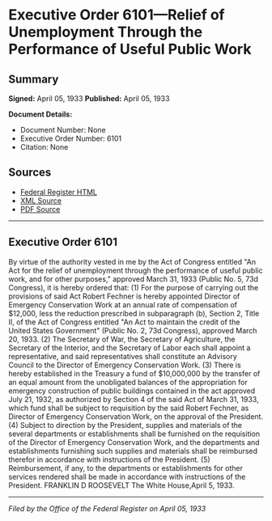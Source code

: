 # Executive Order 6101—Relief of Unemployment Through the Performance of Useful Public Work

## Summary

**Signed:** April 05, 1933
**Published:** April 05, 1933

**Document Details:**
- Document Number: None
- Executive Order Number: 6101
- Citation: None

## Sources
- [Federal Register HTML](https://www.presidency.ucsb.edu/documents/executive-order-6101-relief-unemployment-through-the-performance-useful-public-work)
- [XML Source](None)
- [PDF Source](None)

---

## Executive Order 6101

By virtue of the authority vested in me by the Act of Congress entitled "An Act for the relief of unemployment through the performance of useful public work, and for other purposes," approved March 31, 1933 (Public No. 5, 73d Congress), it is hereby ordered that:
    (1) For the purpose of carrying out the provisions of said Act Robert Fechner is hereby appointed Director of Emergency Conservation Work at an annual rate of compensation of $12,000, less the reduction prescribed in subparagraph (b), Section 2, Title II, of the Act of Congress entitled "An Act to maintain the credit of the United States Government" (Public No. 2, 73d Congress), approved March 20, 1933.
    (2) The Secretary of War, the Secretary of Agriculture, the Secretary of the Interior, and the Secretary of Labor each shall appoint a representative, and said representatives shall constitute an Advisory Council to the Director of Emergency Conservation Work.
    (3) There is hereby established in the Treasury a fund of $10,000,000 by the transfer of an equal amount from the unobligated balances of the appropriation for emergency construction of public buildings contained in the act approved July 21, 1932, as authorized by Section 4 of the said Act of March 31, 1933, which fund shall be subject to requisition by the said Robert Fechner, as Director of Emergency Conservation Work, on the approval of the President.
    (4) Subject to direction by the President, supplies and materials of the several departments or establishments shall be furnished on the requisition of the Director of Emergency Conservation Work, and the departments and establishments furnishing such supplies and materials shall be reimbursed therefor in accordance with instructions of the President.
    (5) Reimbursement, if any, to the departments or establishments for other services rendered shall be made in accordance with instructions of the President.
FRANKLIN D ROOSEVELT
The White House,April 5, 1933.

---

*Filed by the Office of the Federal Register on April 05, 1933*
